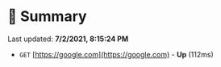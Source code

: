 # 📖 Summary
Last updated: **7/2/2021, 8:15:24 PM**

- `GET` [https://google.com](https://google.com) - **Up** (112ms)
